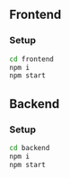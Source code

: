 
## Frontend

### Setup

```bash
cd frontend
npm i
npm start
```

## Backend

### Setup

```bash
cd backend
npm i
npm start
```
